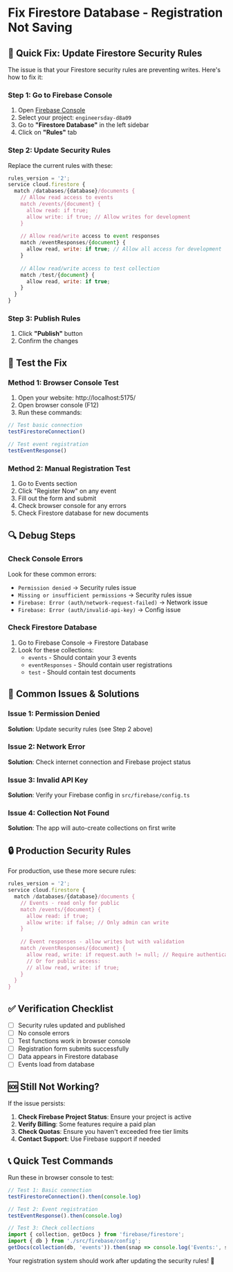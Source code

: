 # Fix Firestore Database - Registration Not Saving

## 🔧 **Quick Fix: Update Firestore Security Rules**

The issue is that your Firestore security rules are preventing writes. Here's how to fix it:

### **Step 1: Go to Firebase Console**
1. Open [Firebase Console](https://console.firebase.google.com/)
2. Select your project: `engineersday-d8a09`
3. Go to **"Firestore Database"** in the left sidebar
4. Click on **"Rules"** tab

### **Step 2: Update Security Rules**
Replace the current rules with these:

```javascript
rules_version = '2';
service cloud.firestore {
  match /databases/{database}/documents {
    // Allow read access to events
    match /events/{document} {
      allow read: if true;
      allow write: if true; // Allow writes for development
    }
    
    // Allow read/write access to event responses
    match /eventResponses/{document} {
      allow read, write: if true; // Allow all access for development
    }
    
    // Allow read/write access to test collection
    match /test/{document} {
      allow read, write: if true;
    }
  }
}
```

### **Step 3: Publish Rules**
1. Click **"Publish"** button
2. Confirm the changes

## 🧪 **Test the Fix**

### **Method 1: Browser Console Test**
1. Open your website: http://localhost:5175/
2. Open browser console (F12)
3. Run these commands:

```javascript
// Test basic connection
testFirestoreConnection()

// Test event registration
testEventResponse()
```

### **Method 2: Manual Registration Test**
1. Go to Events section
2. Click "Register Now" on any event
3. Fill out the form and submit
4. Check browser console for any errors
5. Check Firestore database for new documents

## 🔍 **Debug Steps**

### **Check Console Errors**
Look for these common errors:
- `Permission denied` → Security rules issue
- `Missing or insufficient permissions` → Security rules issue
- `Firebase: Error (auth/network-request-failed)` → Network issue
- `Firebase: Error (auth/invalid-api-key)` → Config issue

### **Check Firestore Database**
1. Go to Firebase Console → Firestore Database
2. Look for these collections:
   - `events` - Should contain your 3 events
   - `eventResponses` - Should contain user registrations
   - `test` - Should contain test documents

## 🚨 **Common Issues & Solutions**

### **Issue 1: Permission Denied**
**Solution**: Update security rules (see Step 2 above)

### **Issue 2: Network Error**
**Solution**: Check internet connection and Firebase project status

### **Issue 3: Invalid API Key**
**Solution**: Verify your Firebase config in `src/firebase/config.ts`

### **Issue 4: Collection Not Found**
**Solution**: The app will auto-create collections on first write

## 🔒 **Production Security Rules**

For production, use these more secure rules:

```javascript
rules_version = '2';
service cloud.firestore {
  match /databases/{database}/documents {
    // Events - read only for public
    match /events/{document} {
      allow read: if true;
      allow write: if false; // Only admin can write
    }
    
    // Event responses - allow writes but with validation
    match /eventResponses/{document} {
      allow read, write: if request.auth != null; // Require authentication
      // Or for public access:
      // allow read, write: if true;
    }
  }
}
```

## ✅ **Verification Checklist**

- [ ] Security rules updated and published
- [ ] No console errors
- [ ] Test functions work in browser console
- [ ] Registration form submits successfully
- [ ] Data appears in Firestore database
- [ ] Events load from database

## 🆘 **Still Not Working?**

If the issue persists:

1. **Check Firebase Project Status**: Ensure your project is active
2. **Verify Billing**: Some features require a paid plan
3. **Check Quotas**: Ensure you haven't exceeded free tier limits
4. **Contact Support**: Use Firebase support if needed

## 📞 **Quick Test Commands**

Run these in browser console to test:

```javascript
// Test 1: Basic connection
testFirestoreConnection().then(console.log)

// Test 2: Event registration
testEventResponse().then(console.log)

// Test 3: Check collections
import { collection, getDocs } from 'firebase/firestore';
import { db } from './src/firebase/config';
getDocs(collection(db, 'events')).then(snap => console.log('Events:', snap.size));
```

Your registration system should work after updating the security rules! 🎉
